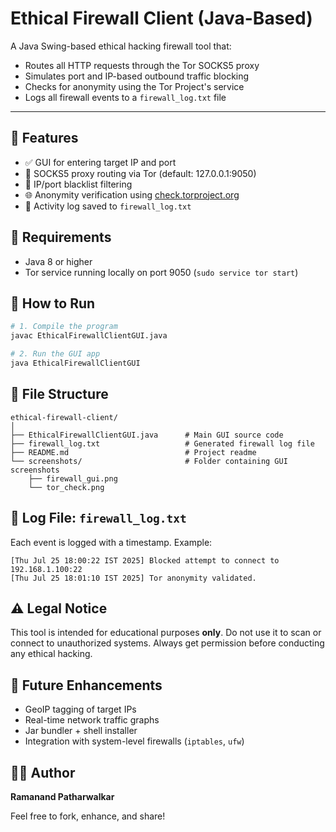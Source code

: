 # Ethical Firewall Client (Java-Based)



A Java Swing-based ethical hacking firewall tool that:

- Routes all HTTP requests through the Tor SOCKS5 proxy
- Simulates port and IP-based outbound traffic blocking
- Checks for anonymity using the Tor Project's service
- Logs all firewall events to a `firewall_log.txt` file

---



## 🔧 Features

- ✅ GUI for entering target IP and port
- 🔐 SOCKS5 proxy routing via Tor (default: 127.0.0.1:9050)
- 🚫 IP/port blacklist filtering
- 🌐 Anonymity verification using [check.torproject.org](https://check.torproject.org/)
- 📄 Activity log saved to `firewall_log.txt`

## 🚀 Requirements

- Java 8 or higher
- Tor service running locally on port 9050 (`sudo service tor start`)

## 🧪 How to Run

```bash
# 1. Compile the program
javac EthicalFirewallClientGUI.java

# 2. Run the GUI app
java EthicalFirewallClientGUI
```

## 📁 File Structure

```
ethical-firewall-client/
│
├── EthicalFirewallClientGUI.java      # Main GUI source code
├── firewall_log.txt                   # Generated firewall log file
├── README.md                          # Project readme
└── screenshots/                       # Folder containing GUI screenshots
    ├── firewall_gui.png
    └── tor_check.png
```

## 📓 Log File: `firewall_log.txt`

Each event is logged with a timestamp. Example:

```
[Thu Jul 25 18:00:22 IST 2025] Blocked attempt to connect to 192.168.1.100:22
[Thu Jul 25 18:01:10 IST 2025] Tor anonymity validated.
```

## ⚠️ Legal Notice

This tool is intended for educational purposes **only**. Do not use it to scan or connect to unauthorized systems. Always get permission before conducting any ethical hacking.

## 📌 Future Enhancements

- GeoIP tagging of target IPs
- Real-time network traffic graphs
- Jar bundler + shell installer
- Integration with system-level firewalls (`iptables`, `ufw`)

## 👨‍💻 Author

**Ramanand Patharwalkar**


Feel free to fork, enhance, and share!

